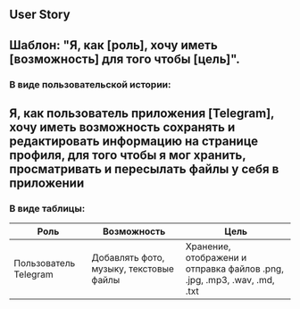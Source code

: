 ## User Story ##
Шаблон: "Я, как [роль], хочу иметь [возможность] для того чтобы [цель]".
---
### В виде пользовательской истории:
Я, как пользователь приложения [Telegram], хочу иметь возможность сохранять и редактировать информацию на странице профиля,
для того чтобы я мог хранить, просматривать и пересылать файлы у себя в приложении
---
### В виде таблицы:
| Роль | Возможность | Цель |
|-----------|-----------|-----------|
| Пользователь Telegram | Добавлять фото, музыку, текстовые файлы | Хранение, отображени и отправка файлов .png, .jpg, .mp3, .wav, .md, .txt |
